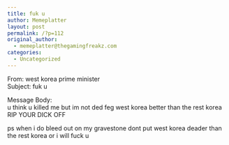 ```yaml
---
title: fuk u
author: Memeplatter
layout: post
permalink: /?p=112
original_author:
  - memeplatter@thegamingfreakz.com
categories:
  - Uncategorized
---
```

From: west korea prime minister  
Subject: fuk u

Message Body:  
u think u killed me but im not ded feg west korea better than the rest korea RIP YOUR DICK OFF

ps when i do bleed out on my gravestone dont put west korea deader than the rest korea or i will fuck u
